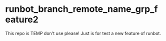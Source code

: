# runbot_branch_remote_name_grp_feature2
This repo is TEMP don't use please! Just is for test a new feature of runbot.
